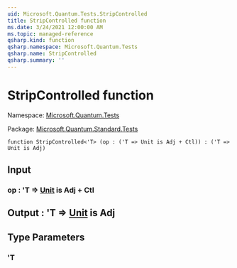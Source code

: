 ```yaml
---
uid: Microsoft.Quantum.Tests.StripControlled
title: StripControlled function
ms.date: 3/24/2021 12:00:00 AM
ms.topic: managed-reference
qsharp.kind: function
qsharp.namespace: Microsoft.Quantum.Tests
qsharp.name: StripControlled
qsharp.summary: ''
---
```


# StripControlled function

Namespace: [Microsoft.Quantum.Tests](xref:Microsoft.Quantum.Tests)

Package: [Microsoft.Quantum.Standard.Tests](https://nuget.org/packages/Microsoft.Quantum.Standard.Tests)




```qsharp
function StripControlled<'T> (op : ('T => Unit is Adj + Ctl)) : ('T => Unit is Adj)
```


## Input

### op : 'T => [Unit](xref:microsoft.quantum.lang-ref.unit)  is Adj + Ctl





## Output : 'T => [Unit](xref:microsoft.quantum.lang-ref.unit)  is Adj



## Type Parameters

### 'T

